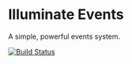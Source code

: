 # Illuminate Events

A simple, powerful events system.

[![Build Status](https://secure.travis-ci.org/illuminate/events.png)](http://travis-ci.org/illuminate/events)